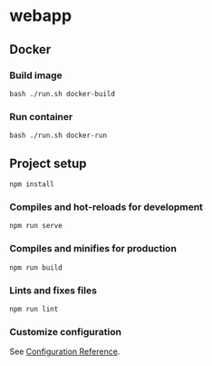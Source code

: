 # webapp

## Docker
 
### Build image
```
bash ./run.sh docker-build
```

### Run container
```
bash ./run.sh docker-run
```

## Project setup
```
npm install
```

### Compiles and hot-reloads for development
```
npm run serve
```

### Compiles and minifies for production
```
npm run build
```

### Lints and fixes files
```
npm run lint
```

### Customize configuration
See [Configuration Reference](https://cli.vuejs.org/config/).
